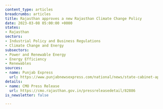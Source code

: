 ```yaml
---
content_type: articles
breadcrumbs: articles
title: Rajasthan approves a new Rajasthan Climate Change Policy
date: 2023-03-08 05:00:00 +0000
states:
- Rajasthan
sectors:
- Industrial Policy and Business Regulations
- Climate Change and Energy
subsectors:
- Power and Renewable Energy
- Energy Efficiency
- Renewables
sources:
- name: Punjab Express
  url: https://www.punjabnewsexpress.com/national/news/state-cabinet-approves-rajasthan-energy-conservation-building-code-201637
details:
- name: CMO Press Release
  url: https://cmo.rajasthan.gov.in/pressreleasedetail/82886
is_newsletter: false

---
```

